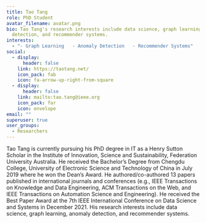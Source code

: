 ```yaml
---
title: Tao Tang
role: PhD Student
avatar_filename: avatar.png
bio: Tao Tang's research interests include data science, graph learning, anomaly
  detection, and recommender systems.
interests:
  - "- Graph Learning   - Anomaly Detection   - Recommender Systems"
social:
  - display:
      header: false
    link: https://taotang.net/
    icon_pack: fab
    icon: fa-arrow-up-right-from-square
  - display:
      header: false
    link: mailto:tao.tang@ieee.org
    icon_pack: far
    icon: envelope
email: ""
superuser: true
user_groups:
  - Researchers
---
```

Tao Tang is currently pursuing his PhD degree in IT as a Henry Sutton Scholar in the Institute of Innovation, Science and Sustainability, Federation University Australia. He received the Bachelor’s Degree from Chengdu College, University of Electronic Science and Technology of China in July 2019 where he won the Dean’s Award. He authored/co-authored 13 papers published in international journals and conferences (e.g., IEEE Transactions on Knowledge and Data Engineering, ACM Transactions on the Web, and IEEE Transactions on Automation Science and Engineering). He received the Best Paper Award at the 7th IEEE International Conference on Data Science and Systems in December 2021. His research interests include data science, graph learning, anomaly detection, and recommender systems.